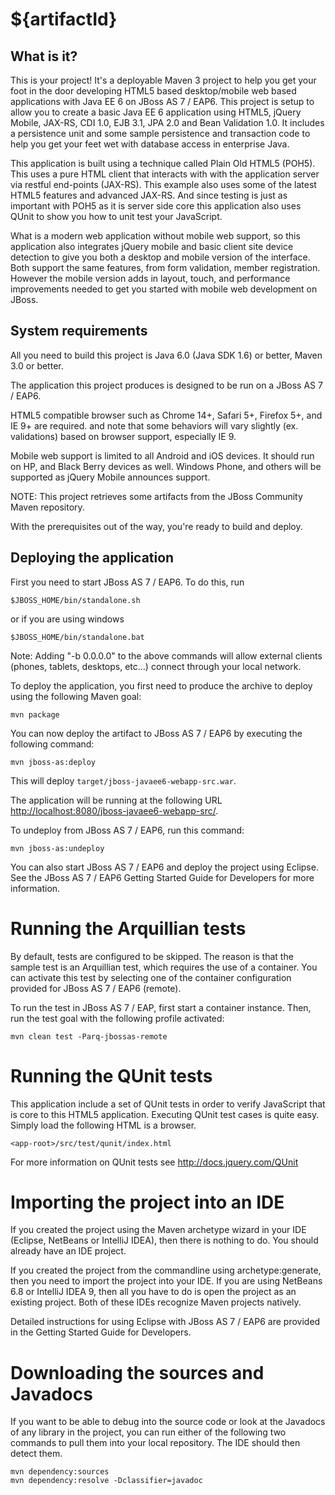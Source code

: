 ${artifactId}
========================

What is it?
-----------

This is your project! It's a deployable Maven 3 project to help you
get your foot in the door developing HTML5 based desktop/mobile web based applications with Java EE 6
on JBoss AS 7 / EAP6. This project is setup to allow you to create a basic Java EE 6 application
using HTML5, jQuery Mobile, JAX-RS, CDI 1.0, EJB 3.1, JPA 2.0 and Bean Validation 1.0. It includes
a persistence unit and some sample persistence and transaction code to help 
you get your feet wet with database access in enterprise Java.

This application is built using a technique called Plain Old HTML5 (POH5).  This uses a pure HTML
client that interacts with with the application server via restful end-points (JAX-RS).  This
example also uses some of the latest HTML5 features and advanced JAX-RS.  And since testing
is just as important with POH5 as it is server side core this application also uses QUnit to show
you how to unit test your JavaScript.

What is a modern web application without mobile web support, so this application also integrates
jQuery mobile and basic client site device detection to give you both a desktop and mobile 
version of the interface.  Both support the same features, from form validation, member
registration.  However the mobile version adds in layout, touch, and performance improvements
needed to get you started with mobile web development on JBoss.  

System requirements
-------------------

All you need to build this project is Java 6.0 (Java SDK 1.6) or better, Maven
3.0 or better.

The application this project produces is designed to be run on a JBoss AS 7 / EAP6.

HTML5 compatible browser such as Chrome 14+, Safari 5+, Firefox 5+, and IE 9+ are
required. and note that some behaviors will vary slightly (ex. validations) based on browser support,
especially IE 9.

Mobile web support is limited to all Android and iOS devices.  It should run on HP,
and Black Berry devices as well.  Windows Phone, and others will be supported as jQuery Mobile announces support.
 
NOTE:
This project retrieves some artifacts from the JBoss Community Maven repository.

With the prerequisites out of the way, you're ready to build and deploy.

Deploying the application
-------------------------
 
First you need to start JBoss AS 7 / EAP6. To do this, run
  
    $JBOSS_HOME/bin/standalone.sh
  
or if you are using windows
 
    $JBOSS_HOME/bin/standalone.bat
    
Note: Adding "-b 0.0.0.0" to the above commands will allow external clients (phones, tablets, 
      desktops, etc...) connect through your local network. 

To deploy the application, you first need to produce the archive to deploy using
the following Maven goal:

    mvn package

You can now deploy the artifact to JBoss AS 7 / EAP6 by executing the following command:

    mvn jboss-as:deploy

This will deploy `target/jboss-javaee6-webapp-src.war`.
 
The application will be running at the following URL <http://localhost:8080/jboss-javaee6-webapp-src/>.

To undeploy from JBoss AS 7 / EAP6, run this command:

    mvn jboss-as:undeploy

You can also start JBoss AS 7 / EAP6 and deploy the project using Eclipse. See the JBoss AS 7 / EAP6
Getting Started Guide for Developers for more information.
 
Running the Arquillian tests
============================

By default, tests are configured to be skipped. The reason is that the sample
test is an Arquillian test, which requires the use of a container. You can
activate this test by selecting one of the container configuration provided 
for JBoss AS 7 / EAP6 (remote).

To run the test in JBoss AS 7 / EAP, first start a container instance. Then, run the
test goal with the following profile activated:

    mvn clean test -Parq-jbossas-remote

Running the QUnit tests
============================

This application include a set of QUnit tests in order to verify JavaScript that
is core to this HTML5 application.  Executing QUnit test cases is quite easy.
Simply load the following HTML is a browser.

    <app-root>/src/test/qunit/index.html

For more information on QUnit tests see http://docs.jquery.com/QUnit

Importing the project into an IDE
=================================

If you created the project using the Maven archetype wizard in your IDE
(Eclipse, NetBeans or IntelliJ IDEA), then there is nothing to do. You should
already have an IDE project.

If you created the project from the commandline using archetype:generate, then
you need to import the project into your IDE. If you are using NetBeans 6.8 or
IntelliJ IDEA 9, then all you have to do is open the project as an existing
project. Both of these IDEs recognize Maven projects natively.
 
Detailed instructions for using Eclipse with JBoss AS 7 / EAP6 are provided in the 
 Getting Started Guide for Developers.

Downloading the sources and Javadocs
====================================

If you want to be able to debug into the source code or look at the Javadocs
of any library in the project, you can run either of the following two
commands to pull them into your local repository. The IDE should then detect
them.

    mvn dependency:sources
    mvn dependency:resolve -Dclassifier=javadoc
